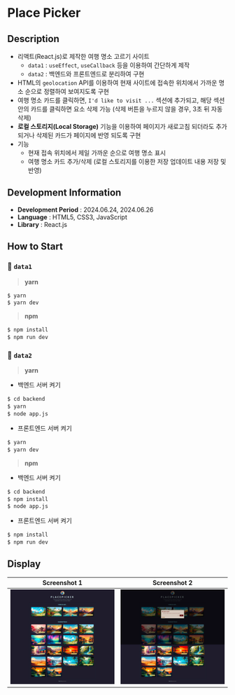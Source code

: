 # Place Picker

## Description

- 리액트(React.js)로 제작한 여행 명소 고르기 사이트
  - `data1` : `useEffect`, `useCallback` 등을 이용하여 간단하게 제작
  - `data2` : 백엔드와 프론트엔드로 분리하여 구현
- HTML의 `geolocation` API를 이용하여 현재 사이트에 접속한 위치에서 가까운 명소 순으로 정렬하여 보여지도록 구현
- 여행 명소 카드를 클릭하면, `I'd like to visit ...` 섹션에 추가되고, 해당 섹션 안의 카드를 클릭하면 요소 삭제 가능 (삭제 버튼을 누르지 않을 경우, 3초 뒤 자동 삭제)
- **로컬 스토리지(Local Storage)** 기능을 이용하여 페이지가 새로고침 되더라도 추가되거나 삭제된 카드가 페이지에 반영 되도록 구현
- 기능
  - 현재 접속 위치에서 제일 가까운 순으로 여행 명소 표시
  - 여행 명소 카드 추가/삭제 (로컬 스토리지를 이용한 저장 업데이트 내용 저장 및 반영)

## Development Information

- **Development Period** : 2024.06.24, 2024.06.26
- **Language** : HTML5, CSS3, JavaScript
- **Library** : React.js

## How to Start

### 💾 `data1`

> **yarn**

```bash
$ yarn
$ yarn dev
```

> **npm**

```bash
$ npm install
$ npm run dev
```

### 💾 `data2`

> **yarn**

- 백엔드 서버 켜기

```bash
$ cd backend
$ yarn
$ node app.js
```

- 프론트엔드 서버 켜기

```bash
$ yarn
$ yarn dev
```

> **npm**

- 백엔드 서버 켜기

```bash
$ cd backend
$ npm install
$ node app.js
```

- 프론트엔드 서버 켜기

```bash
$ npm install
$ npm run dev
```

## Display

|              Screenshot 1              |              Screenshot 2              |
| :------------------------------------: | :------------------------------------: |
| ![Web Page Screenshot 1](picture1.png) | ![Web Page Screenshot 2](picture2.png) |
